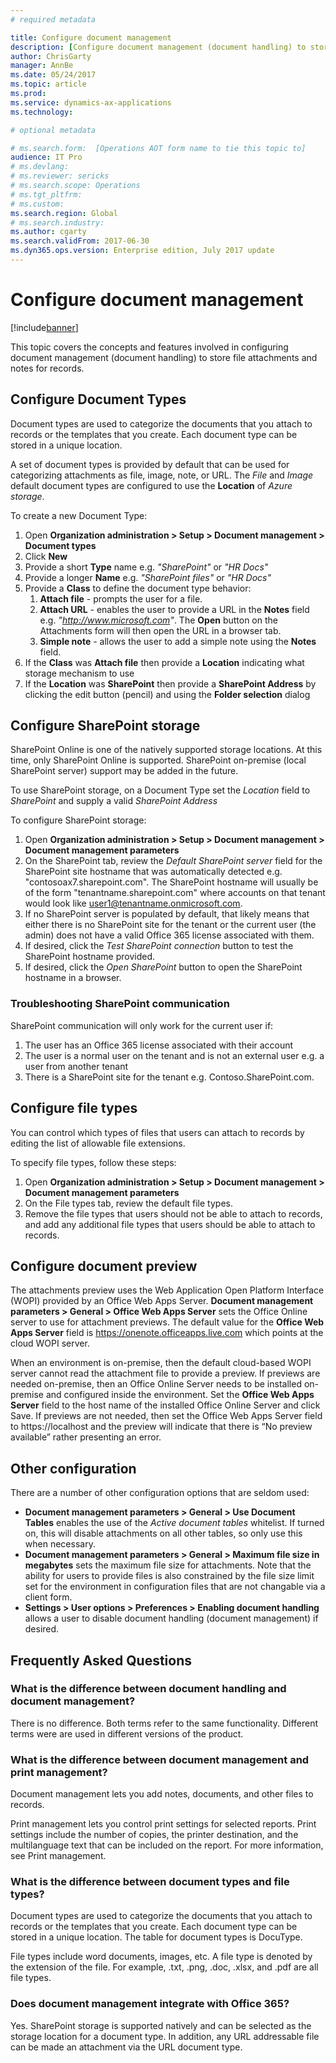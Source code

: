 ```yaml
---
# required metadata

title: Configure document management
description: [Configure document management (document handling) to store file attachments and notes for records]
author: ChrisGarty
manager: AnnBe
ms.date: 05/24/2017
ms.topic: article
ms.prod: 
ms.service: dynamics-ax-applications
ms.technology: 

# optional metadata

# ms.search.form:  [Operations AOT form name to tie this topic to]
audience: IT Pro
# ms.devlang: 
# ms.reviewer: sericks
# ms.search.scope: Operations
# ms.tgt_pltfrm: 
# ms.custom: 
ms.search.region: Global
# ms.search.industry: 
ms.author: cgarty
ms.search.validFrom: 2017-06-30 
ms.dyn365.ops.version: Enterprise edition, July 2017 update 
---
```


# Configure document management

[!include[banner](../includes/banner.md)]

This topic covers the concepts and features involved in configuring document management (document handling) to store file attachments and notes for records.

## Configure Document Types
Document types are used to categorize the documents that you attach to records or the templates that you create. Each document type can be stored in a unique location.

A set of document types is provided by default that can be used for categorizing attachments as file, image, note, or URL. The *File* and *Image* default document types are configured to use the **Location** of *Azure storage*.

To create a new Document Type:
1. Open **Organization administration > Setup > Document management > Document types**
2. Click **New**
3. Provide a short **Type** name e.g. *"SharePoint"* or *"HR Docs"*
4. Provide a longer **Name** e.g. *"SharePoint files"* or *"HR Docs"*
5. Provide a **Class** to define the document type behavior:
    1. **Attach file** - prompts the user for a file.
    2. **Attach URL** - enables the user to provide a URL in the **Notes** field e.g. *"http://www.microsoft.com"*. The **Open** button on the Attachments form will then open the URL in a browser tab.
    3. **Simple note** - allows the user to add a simple note using the **Notes** field.
6. If the **Class** was **Attach file** then provide a **Location** indicating what storage mechanism to use
7. If the **Location** was **SharePoint** then provide a **SharePoint Address** by clicking the edit button (pencil) and using the **Folder selection** dialog

## Configure SharePoint storage

SharePoint Online is one of the natively supported storage locations. At this time, only SharePoint Online is supported. SharePoint on-premise (local SharePoint server) support may be added in the future. 

To use SharePoint storage, on a Document Type set the *Location* field to *SharePoint* and supply a valid *SharePoint Address*

To configure SharePoint storage:
1. Open **Organization administration > Setup > Document management > Document management parameters**
2. On the SharePoint tab, review the *Default SharePoint server* field for the SharePoint site hostname that was automatically detected e.g. "contosoax7.sharepoint.com". The SharePoint hostname will usually be of the form "tenantname.sharepoint.com" where accounts on that tenant would look like user1@tenantname.onmicrosoft.com.
3. If no SharePoint server is populated by default, that likely means that either there is no SharePoint site for the tenant or the current user (the admin) does not have a valid Office 365 license associated with them.
4. If desired, click the *Test SharePoint connection* button to test the SharePoint hostname provided.
5. If desired, click the *Open SharePoint* button to open the SharePoint hostname in a browser.

### Troubleshooting SharePoint communication
SharePoint communication will only work for the current user if:
1. The user has an Office 365 license associated with their account
2. The user is a normal user on the tenant and is not an external user e.g. a user from another tenant
3. There is a SharePoint site for the tenant e.g. Contoso.SharePoint.com.

## Configure file types

You can control which types of files that users can attach to records by editing the list of allowable file extensions.

To specify file types, follow these steps:
1. Open **Organization administration > Setup > Document management > Document management parameters**
2. On the File types tab, review the default file types. 
3. Remove the file types that users should not be able to attach to records, and add any additional file types that users should be able to attach to records.

## Configure document preview
The attachments preview uses the Web Application Open Platform Interface (WOPI) provided by an Office Web Apps Server. **Document management parameters > General > Office Web Apps Server** sets the Office Online server to use for attachment previews. The default value for the **Office Web Apps Server** field is https://onenote.officeapps.live.com which points at the cloud WOPI server.

When an environment is on-premise, then the default cloud-based WOPI server cannot read the attachment file to provide a preview. If previews are needed on-premise, then an Office Online Server needs to be installed on-premise and configured inside the environment. Set the **Office Web Apps Server** field to the host name of the installed Office Online Server and click Save. If previews are not needed, then set the Office Web Apps Server field to https://localhost and the preview will indicate that there is “No preview available” rather presenting an error.

## Other configuration

There are a number of other configuration options that are seldom used:
- **Document management parameters > General > Use Document Tables** enables the use of the *Active document tables* whitelist. If turned on, this will disable attachments on all other tables, so only use this when necessary.
- **Document management parameters > General > Maximum file size in megabytes** sets the maximum file size for attachments. Note that the ability for users to provide files is also constrained by the file size limit set for the environment in configuration files that are not changable via a client form.
- **Settings > User options > Preferences > Enabling document handling** allows a user to disable document handling (document management) if desired.

## Frequently Asked Questions

### What is the difference between document handling and document management?

There is no difference. Both terms refer to the same functionality. Different terms were are used in different versions of the product.

### What is the difference between document management and print management?

Document management lets you add notes, documents, and other files to records.

Print management lets you control print settings for selected reports. Print settings include the number of copies, the printer destination, and the multilanguage text that can be included on the report. For more information, see Print management.

### What is the difference between document types and file types?

Document types are used to categorize the documents that you attach to records or the templates that you create. Each document type can be stored in a unique location. The table for document types is DocuType. 

File types include word documents, images, etc. A file type is denoted by the extension of the file. For example, .txt, .png, .doc, .xlsx, and .pdf are all file types.

### Does document management integrate with Office 365?

Yes. SharePoint storage is supported natively and can be selected as the storage location for a document type. In addition, any URL addressable file can be made an attachment via the URL document type.

